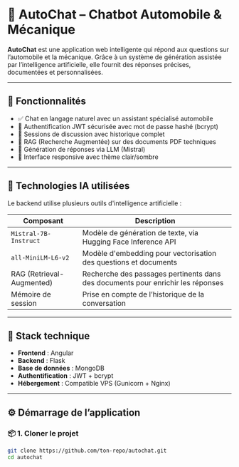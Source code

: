 # 🧠 AutoChat – Chatbot Automobile & Mécanique

**AutoChat** est une application web intelligente qui répond aux questions sur l’automobile et la mécanique. Grâce à un système de génération assistée par l’intelligence artificielle, elle fournit des réponses précises, documentées et personnalisées.

---

## 🚗 Fonctionnalités

- ✅ Chat en langage naturel avec un assistant spécialisé automobile
- 🔐 Authentification JWT sécurisée avec mot de passe hashé (bcrypt)
- 💬 Sessions de discussion avec historique complet
- 📄 RAG (Recherche Augmentée) sur des documents PDF techniques
- 🧠 Génération de réponses via LLM (Mistral)
- 🌙 Interface responsive avec thème clair/sombre

---

## 🧠 Technologies IA utilisées

Le backend utilise plusieurs outils d'intelligence artificielle :

| Composant                  | Description                                                                 |
|---------------------------|-----------------------------------------------------------------------------|
| `Mistral-7B-Instruct`     | Modèle de génération de texte, via Hugging Face Inference API               |
| `all-MiniLM-L6-v2`        | Modèle d'embedding pour vectorisation des questions et documents            |
| RAG (Retrieval-Augmented) | Recherche des passages pertinents dans des documents pour enrichir les réponses |
| Mémoire de session        | Prise en compte de l’historique de la conversation                         |

---

## 🧰 Stack technique

- **Frontend** : Angular
- **Backend** : Flask
- **Base de données** : MongoDB
- **Authentification** : JWT + bcrypt
- **Hébergement** : Compatible VPS (Gunicorn + Nginx)

---

## ⚙️ Démarrage de l’application

### 📦 1. Cloner le projet

```bash
git clone https://github.com/ton-repo/autochat.git
cd autochat
